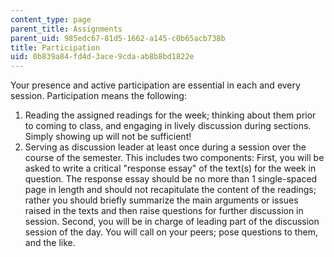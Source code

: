 ```yaml
---
content_type: page
parent_title: Assignments
parent_uid: 985edc67-81d5-1662-a145-c0b65acb738b
title: Participation
uid: 0b839a84-fd4d-3ace-9cda-ab8b8bd1822e
---
```


Your presence and active participation are essential in each and every session. Participation means the following:

1.  Reading the assigned readings for the week; thinking about them prior to coming to class, and engaging in lively discussion during sections. Simply showing up will not be sufficient!
2.  Serving as discussion leader at least once during a session over the course of the semester. This includes two components: First, you will be asked to write a critical "response essay" of the text(s) for the week in question. The response essay should be no more than 1 single-spaced page in length and should not recapitulate the content of the readings; rather you should briefly summarize the main arguments or issues raised in the texts and then raise questions for further discussion in session. Second, you will be in charge of leading part of the discussion session of the day. You will call on your peers; pose questions to them, and the like.